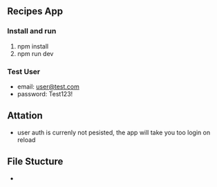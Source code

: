 ## Recipes App

### Install and run
  1. npm install
  2. npm run dev
   
### Test User
  - email: user@test.com
  - password: Test123!

## Attation
  - user auth is currenly not pesisted, the app will take you too login on reload

## File Stucture
  - 
